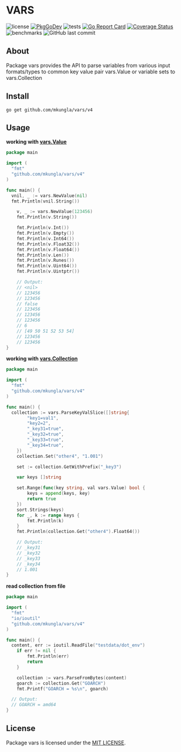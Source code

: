 # VARS

![license](https://img.shields.io/github/license/mkungla/vars) [![PkgGoDev](https://pkg.go.dev/badge/github.com/mkungla/vars/v4)](https://pkg.go.dev/github.com/mkungla/vars/v4) ![tests](https://github.com/mkungla/vars/workflows/tests/badge.svg) [![Go Report Card](https://goreportcard.com/badge/github.com/mkungla/vars)](https://goreportcard.com/report/github.com/mkungla/vars) [![Coverage Status](https://coveralls.io/repos/github/mkungla/vars/badge.svg?branch=main)](https://coveralls.io/github/mkungla/vars?branch=main)  ![benchmarks](https://github.com/mkungla/vars/workflows/benchmarks/badge.svg) ![GitHub last commit](https://img.shields.io/github/last-commit/mkungla/vars)

## About
Package vars provides the API to parse variables from various input formats/types to common key value pair vars.Value or variable sets to vars.Collection


## Install

```
go get github.com/mkungla/vars/v4
```

## Usage

**working with [vars.Value](https://pkg.go.dev/github.com/mkungla/vars/v4#Value)**

```go
package main

import (
  "fmt"
  "github.com/mkungla/vars/v4"
)

func main() {
  vnil, _ := vars.NewValue(nil)
  fmt.Println(vnil.String())

	v, _ := vars.NewValue(123456)
	fmt.Println(v.String())

	fmt.Println(v.Int())
	fmt.Println(v.Empty())
	fmt.Println(v.Int64())
	fmt.Println(v.Float32())
	fmt.Println(v.Float64())
	fmt.Println(v.Len())
	fmt.Println(v.Runes())
	fmt.Println(v.Uint64())
	fmt.Println(v.Uintptr())

	// Output:
	// <nil>
	// 123456
	// 123456
	// false
	// 123456
	// 123456
	// 123456
	// 6
	// [49 50 51 52 53 54]
	// 123456
	// 123456
}
```

**working with [vars.Collection](https://pkg.go.dev/github.com/mkungla/vars/v4#Collection)**

```go
package main

import (
  "fmt"
  "github.com/mkungla/vars/v4"
)

func main() {
  collection := vars.ParseKeyValSlice([]string{
		"key1=val1",
		"key2=2",
		"_key31=true",
		"_key32=true",
		"_key33=true",
		"_key34=true",
	})
	collection.Set("other4", "1.001")

	set := collection.GetWithPrefix("_key3")

	var keys []string

	set.Range(func(key string, val vars.Value) bool {
		keys = append(keys, key)
		return true
	})
	sort.Strings(keys)
	for _, k := range keys {
		fmt.Println(k)
	}
	fmt.Println(collection.Get("other4").Float64())

	// Output:
	// _key31
	// _key32
	// _key33
	// _key34
	// 1.001
}
```

**read collection from file**
```go
package main

import (
  "fmt"
  "io/ioutil"
  "github.com/mkungla/vars/v4"
)

func main() {
  content, err := ioutil.ReadFile("testdata/dot_env")
	if err != nil {
		fmt.Println(err)
		return
	}

	collection := vars.ParseFromBytes(content)
	goarch := collection.Get("GOARCH")
	fmt.Printf("GOARCH = %s\n", goarch)

  // Output:
  // GOARCH = amd64
}
```

## License

Package vars is licensed under the [MIT LICENSE](./LICENSE).
